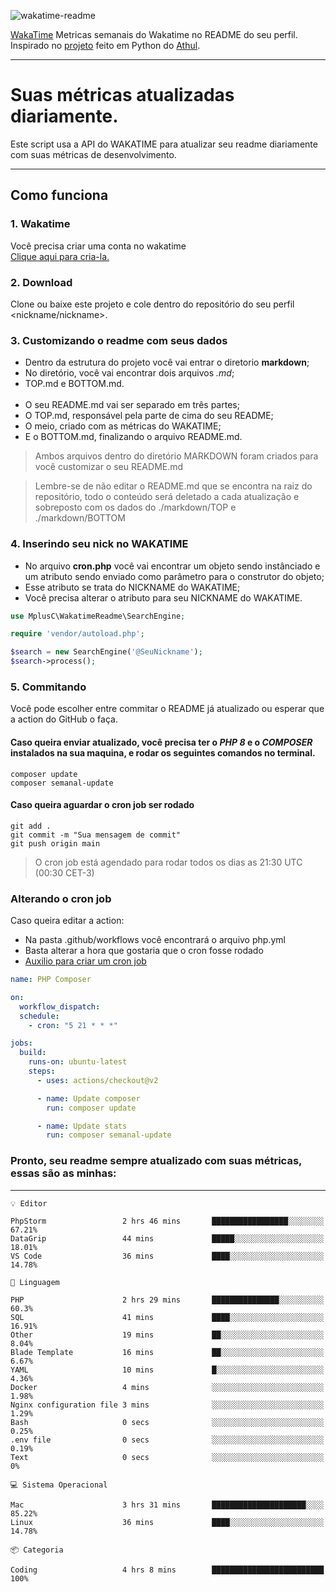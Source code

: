 ![wakatime-readme](https://socialify.git.ci/bymatheus/wakatime-readme/image?description=1&descriptionEditable=M%C3%A9tricas%20semanais%20do%20Wakatime%20no%20seu%20README%20de%20perfil.&font=KoHo&forks=1&language=1&owner=1&pattern=Signal&stargazers=1&theme=Dark)

[WakaTime](https://wakatime.com) Metricas semanais do Wakatime no README do seu perfil. <br>
Inspirado no [projeto](https://github.com/athul/waka-readme) feito em Python do [Athul](https://github.com/athul).
___

# Suas métricas atualizadas diariamente.
Este script usa a API do WAKATIME para atualizar seu readme diariamente com suas métricas de desenvolvimento.

___

## Como funciona

### 1. Wakatime
Você precisa criar uma conta no wakatime <br>
[Clique aqui para cria-la.](https://wakatime.com) 

### 2. Download
Clone ou baixe este projeto e cole dentro do repositório do seu perfil <nickname/nickname>.

### 3. Customizando o readme com seus dados
- Dentro da estrutura do projeto você vai entrar o diretorio **markdown**;  
- No diretório, você vai encontrar dois arquivos *.md*;
- TOP.md e BOTTOM.md.
<br><br>
- O seu README.md vai ser separado em três partes; 
- O TOP.md, responsável pela parte de cima do seu README;
- O meio, criado com as métricas do WAKATIME;
- E o BOTTOM.md, finalizando o arquivo README.md.<br>

> Ambos arquivos dentro do diretório MARKDOWN foram criados para você customizar o seu README.md

> Lembre-se de não editar o README.md que se encontra na raiz do repositório, todo o conteúdo será deletado a cada atualização e sobreposto com os dados do ./markdown/TOP e ./markdown/BOTTOM

### 4. Inserindo seu nick no WAKATIME
- No arquivo **cron.php** você vai encontrar um objeto sendo instânciado e um atributo sendo enviado como parâmetro para o construtor do objeto;
- Esse atributo se trata do NICKNAME do WAKATIME;
- Você precisa alterar o atributo para seu NICKNAME do WAKATIME.

```php
use MplusC\WakatimeReadme\SearchEngine;

require 'vendor/autoload.php';

$search = new SearchEngine('@SeuNickname');
$search->process();
```

### 5. Commitando
Você pode escolher entre commitar o README já atualizado ou esperar que a action do GitHub o faça. <br>

#### Caso queira enviar atualizado, você precisa ter o *PHP 8* e o *COMPOSER* instalados na sua maquina, e rodar os seguintes comandos no terminal.
```composer
composer update
composer semanal-update 
```

#### Caso queira aguardar o cron job ser rodado 
```git 
git add .
git commit -m "Sua mensagem de commit"
git push origin main
```

>O cron job está agendado para rodar todos os dias as 21:30 UTC (00:30 CET-3) 

### Alterando o cron job
Caso queira editar a action:

- Na pasta .github/workflows você encontrará o arquivo php.yml
- Basta alterar a hora que gostaria que o cron fosse rodado
- [Auxilio para criar um cron job](https://crontab.guru)

```yml
name: PHP Composer

on:
  workflow_dispatch:
  schedule:
    - cron: "5 21 * * *"

jobs:
  build:
    runs-on: ubuntu-latest
    steps:
      - uses: actions/checkout@v2

      - name: Update composer
        run: composer update

      - name: Update stats
        run: composer semanal-update
```

### Pronto, seu readme sempre atualizado com suas métricas, essas são as minhas:

___
```text
💡 Editor

PhpStorm                 2 hrs 46 mins       █████████████████░░░░░░░░     67.21%
DataGrip                 44 mins             █████░░░░░░░░░░░░░░░░░░░░     18.01%
VS Code                  36 mins             ████░░░░░░░░░░░░░░░░░░░░░     14.78%
```
```text
💬 Linguagem

PHP                      2 hrs 29 mins       ███████████████░░░░░░░░░░      60.3%
SQL                      41 mins             ████░░░░░░░░░░░░░░░░░░░░░     16.91%
Other                    19 mins             ██░░░░░░░░░░░░░░░░░░░░░░░      8.04%
Blade Template           16 mins             ██░░░░░░░░░░░░░░░░░░░░░░░      6.67%
YAML                     10 mins             █░░░░░░░░░░░░░░░░░░░░░░░░      4.36%
Docker                   4 mins              ░░░░░░░░░░░░░░░░░░░░░░░░░      1.98%
Nginx configuration file 3 mins              ░░░░░░░░░░░░░░░░░░░░░░░░░      1.29%
Bash                     0 secs              ░░░░░░░░░░░░░░░░░░░░░░░░░      0.25%
.env file                0 secs              ░░░░░░░░░░░░░░░░░░░░░░░░░      0.19%
Text                     0 secs              ░░░░░░░░░░░░░░░░░░░░░░░░░         0%
```
```text
💻 Sistema Operacional

Mac                      3 hrs 31 mins       █████████████████████░░░░     85.22%
Linux                    36 mins             ████░░░░░░░░░░░░░░░░░░░░░     14.78%
```
```text
📦 Categoria

Coding                   4 hrs 8 mins        █████████████████████████       100%
```
